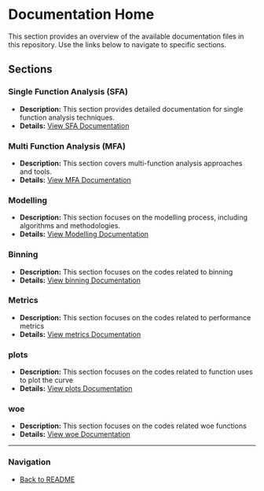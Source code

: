 # Documentation Home

This section provides an overview of the available documentation files in this repository. Use the links below to navigate to specific sections.

## Sections

### Single Function Analysis (SFA)
- **Description:** This section provides detailed documentation for single function analysis techniques.
- **Details:** [View SFA Documentation](sfa.md)

### Multi Function Analysis (MFA)
- **Description:** This section covers multi-function analysis approaches and tools.
- **Details:** [View MFA Documentation](mfa.md)

### Modelling
- **Description:** This section focuses on the modelling process, including algorithms and methodologies.
- **Details:** [View Modelling Documentation](modelling.md)

### Binning
- **Description:** This section focuses on the codes related to binning
- **Details:** [View binning Documentation](binning.md)

### Metrics
- **Description:** This section focuses on the codes related to performance metrics
- **Details:** [View metrics Documentation](metrics.md)


### plots
- **Description:** This section focuses on the codes related to function uses to plot the curve
- **Details:** [View plots Documentation](plots.md)


### woe
- **Description:** This section focuses on the codes related woe functions
- **Details:** [View woe Documentation](plots.md)



---

### Navigation

- [Back to README](README.md)
